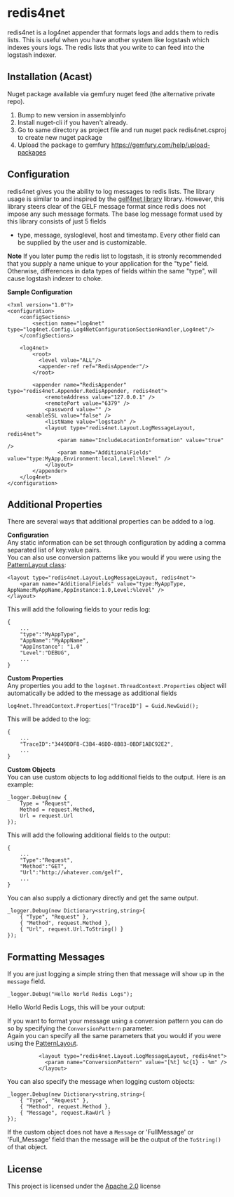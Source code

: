 # redis4net  
redis4net is a log4net appender that formats logs and adds them to redis lists. This is useful when you have another system like logstash which indexes yours 
logs. The redis lists that you write to can feed into the logstash indexer.

## Installation (Acast)

Nuget package available via gemfury nuget feed (the alternative private repo).

1) Bump to new version in assemblyinfo
2) Install nuget-cli if you haven't already.
3) Go to same directory as project file and run nuget pack redis4net.csproj to create new nuget package
4) Upload the package to gemfury https://gemfury.com/help/upload-packages

## Configuration

redis4net gives you the ability to log messages to redis lists. The library usage is similar to and inspired by the [gelf4net library][1] library. However, 
this library steers clear of the GELF message format since redis does not impose any such message formats. The base log message format used by this library consists of just 5 fields
- type, message, sysloglevel, host and timestamp. Every other field can be supplied by the user and is customizable. 

**Note**
If you later pump the redis list to logstash, it is stronly recommended that you supply a name unique to your application for the "type" field. Otherwise, differences in 
data types of fields within the same "type", will cause logstash indexer to choke.

**Sample Configuration**

```  
<?xml version="1.0"?>
<configuration>
	<configSections>
		<section name="log4net" type="log4net.Config.Log4NetConfigurationSectionHandler,Log4net"/>
	</configSections>

	<log4net>
		<root>
		  <level value="ALL"/>
		  <appender-ref ref="RedisAppender"/>
		</root>

		<appender name="RedisAppender" type="redis4net.Appender.RedisAppender, redis4net">
			<remoteAddress value="127.0.0.1" />
			<remotePort value="6379" />
			<password value="" />
      <enableSSL value="false" />          
			<listName value="logstash" />
			<layout type="redis4net.Layout.LogMessageLayout, redis4net">
				<param name="IncludeLocationInformation" value="true" />
				<param name="AdditionalFields" value="type:MyApp,Environment:local,Level:%level" />
			</layout>
		</appender>
	</log4net>
</configuration>
```  

## Additional Properties

There are several ways that additional properties can be added to a log.

**Configuration**  
Any static information can be set through configuration by adding a comma separated list of key:value pairs.  
You can also use conversion patterns like you would if you were using the [PatternLayout class][3]:

```  
<layout type="redis4net.Layout.LogMessageLayout, redis4net">
    <param name="AdditionalFields" value="type:MyAppType, AppName:MyAppName,AppInstance:1.0,Level:%level" />
</layout>
```  

This will add the following fields to your redis log:

```  
{
    ...
	"type":"MyAppType",
	"AppName":"MyAppName",
	"AppInstance": "1.0"
	"Level":"DEBUG",
	...
}
```  

**Custom Properties**  
Any properties you add to the `log4net.ThreadContext.Properties` object 
will automatically be added to the message as additional fields

```  
log4net.ThreadContext.Properties["TraceID"] = Guid.NewGuid();
```  

This will be added to the log:

```  
{
    ...
    "TraceID":"3449DDF8-C3B4-46DD-8B83-0BDF1ABC92E2",
    ...
}
```  

**Custom Objects**  
You can use custom objects to log additional fields to the output. Here is an example:

```  
_logger.Debug(new {
    Type = "Request",
    Method = request.Method,
    Url = request.Url
});

```  

This will add the following additional fields to the output:

```  
{
    ...
    "Type":"Request",
    "Method":"GET",
    "Url":"http://whatever.com/gelf",
    ...
}
``` 

You can also supply a dictionary directly and get the same output. 

```  
_logger.Debug(new Dictionary<string,string>{
    { "Type", "Request" },
    { "Method", request.Method },
    { "Url", request.Url.ToString() }
});

```  

## Formatting Messages  
If you are just logging a simple string then that message will show up in the `message` field.

```  
_logger.Debug("Hello World Redis Logs");

```  

Hello World Redis Logs, this will be your output:

If you want to format your message using a conversion pattern you can do so by specifying the `ConversionPattern` parameter.  
Again you can specify all the same parameters that you would if you were using the [PatternLayout][3].

```  
		  <layout type="redis4net.Layout.LogMessageLayout, redis4net">
			<param name="ConversionPattern" value="[%t] %c{1} - %m" />
		  </layout>  
```  


You can also specify the message when logging custom objects:

```  
_logger.Debug(new Dictionary<string,string>{
    { "Type", "Request" },
    { "Method", request.Method },
    { "Message", request.RawUrl }
});

``` 

If the custom object does not have a `Message` or 'FullMessage' or 'Full_Message' field than the message will be the 
output of the `ToString()` of that object.

## License
This project is licensed under the [Apache 2.0](2) license

[1]: https://github.com/jjchiw/gelf4net
[2]: http://www.apache.org/licenses/LICENSE-2.0.html
[3]: http://logging.apache.org/log4net/release/sdk/log4net.Layout.PatternLayout.html
